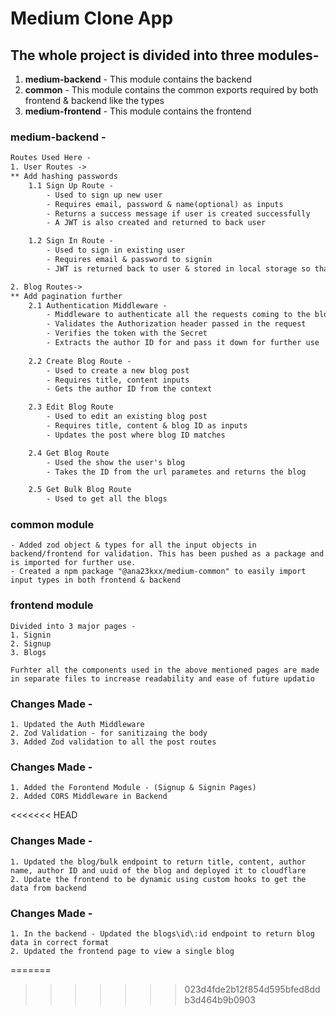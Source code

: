 # Medium Clone App

## The whole project is divided into three modules-
1. **medium-backend** - This module contains the backend
2. **common** - This module contains the common exports required by both frontend & backend like the types
3. **medium-frontend** - This module contains the frontend



### medium-backend -
```txt
Routes Used Here -
1. User Routes ->
** Add hashing passwords
    1.1 Sign Up Route - 
        - Used to sign up new user
        - Requires email, password & name(optional) as inputs
        - Returns a success message if user is created successfully
        - A JWT is also created and returned to back user

    1.2 Sign In Route -
        - Used to sign in existing user
        - Requires email & password to signin
        - JWT is returned back to user & stored in local storage so that user can do rest of the operations

2. Blog Routes->
** Add pagination further
    2.1 Authentication Middleware -
        - Middleware to authenticate all the requests coming to the blog endpoint
        - Validates the Authorization header passed in the request
        - Verifies the token with the Secret
        - Extracts the author ID for and pass it down for further use
    
    2.2 Create Blog Route -
        - Used to create a new blog post
        - Requires title, content inputs
        - Gets the author ID from the context

    2.3 Edit Blog Route
        - Used to edit an existing blog post
        - Requires title, content & blog ID as inputs
        - Updates the post where blog ID matches 

    2.4 Get Blog Route
        - Used the show the user's blog
        - Takes the ID from the url parametes and returns the blog

    2.5 Get Bulk Blog Route
        - Used to get all the blogs 
```
### common module
```
- Added zod object & types for all the input objects in backend/frontend for validation. This has been pushed as a package and is imported for further use.   
- Created a npm package "@ana23kxx/medium-common" to easily import input types in both frontend & backend
```
### frontend module
```
Divided into 3 major pages - 
1. Signin
2. Signup
3. Blogs

Furhter all the components used in the above mentioned pages are made in separate files to increase readability and ease of future updatio
```

### Changes Made -
```
1. Updated the Auth Middleware
2. Zod Validation - for sanitizaing the body
3. Added Zod validation to all the post routes
```

### Changes Made -
```
1. Added the Forontend Module - (Signup & Signin Pages)
2. Added CORS Middleware in Backend
```
<<<<<<< HEAD


### Changes Made -
```
1. Updated the blog/bulk endpoint to return title, content, author name, author ID and uuid of the blog and deployed it to cloudflare
2. Update the frontend to be dynamic using custom hooks to get the data from backend

```


### Changes Made - 
```
1. In the backend - Updated the blogs\id\:id endpoint to return blog data in correct format
2. Updated the frontend page to view a single blog

```
=======
>>>>>>> 023d4fde2b12f854d595bfed8ddb3d464b9b0903
